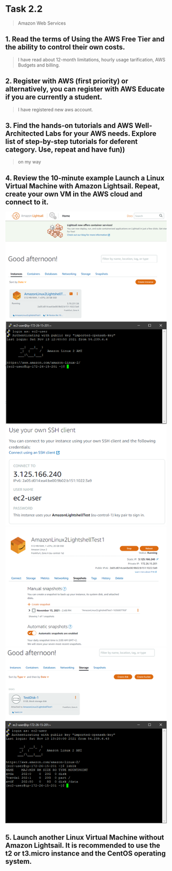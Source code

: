 # Task 2.2
> Amazon Web Services

## 1. Read the terms of Using the AWS Free Tier and the ability to control their own costs.
> I have read about 12-month limitations, hourly usage tarification, AWS Budgets and billing.

## 2. Register with AWS (first priority) or alternatively, you can register with AWS Educate if you are currently a student.
> I have registered new aws account.

## 3. Find the hands-on tutorials and AWS Well-Architected Labs for your AWS needs. Explore list of step-by-step tutorials for deferent category. Use, repeat and have fun))
> on my way

## 4. Review the 10-minute example Launch a Linux Virtual Machine with Amazon Lightsail. Repeat, create your own VM in the AWS cloud and connect to it.

>
![aws1](./images/2.2.4_01.png)
![aws2](./images/2.2.4_02.png)
![aws3](./images/2.2.4_03.png)
![aws4](./images/2.2.4_04.png)
![aws5](./images/2.2.4_05.png)
![aws6](./images/2.2.4_06.png)

## 5. Launch another Linux Virtual Machine without Amazon Lightsail. It is recommended to use the t2 or t3.micro instance and the CentOS operating system.
>